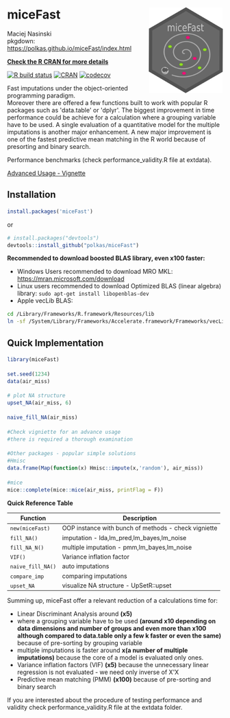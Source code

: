 # miceFast <a href='https://github.com/polkas/miceFast'><img src='./docs/miceFast_logo.png' align="right" height="200" /></a>

Maciej Nasinski  
  pkgdown: https://polkas.github.io/miceFast/index.html

[**Check the R CRAN for more details**](https://CRAN.R-project.org/package=miceFast)

[![R build status](https://github.com/polkas/miceFast/workflows/R-CMD-check/badge.svg)](https://github.com/polkas/miceFast/actions)
[![CRAN](http://www.r-pkg.org/badges/version/miceFast)](https://cran.r-project.org/package=miceFast)
[![codecov](https://codecov.io/gh/Polkas/miceFast/branch/master/graph/badge.svg)](https://codecov.io/gh/Polkas/miceFast)

Fast imputations under the object-oriented programming paradigm. 	
Moreover there are offered a few functions built to work with popular R packages such as 'data.table' or 'dplyr'.
The biggest improvement in time performance could be achieve for a calculation where a grouping variable have to be used.
A single evaluation of a quantitative model for the multiple imputations is another major enhancement.
A new major improvement is one of the fastest predictive mean matching in the R world because of presorting and binary search.

Performance benchmarks (check performance_validity.R file at extdata).

[Advanced Usage - Vignette](https://cran.r-project.org/web/packages/miceFast/vignettes/miceFast-intro.html)

## Installation

```r
install.packages('miceFast')
```

or

```r
# install.packages("devtools")
devtools::install_github("polkas/miceFast")
```

**Recommended to download boosted BLAS library, even x100 faster:**

- Windows Users recommended to download MRO MKL: https://mran.microsoft.com/download
- Linux users recommended to download Optimized BLAS (linear algebra) library: `sudo apt-get install libopenblas-dev`
- Apple vecLib BLAS:
```bash
cd /Library/Frameworks/R.framework/Resources/lib
ln -sf /System/Library/Frameworks/Accelerate.framework/Frameworks/vecLib.framework/Versions/Current/libBLAS.dylib libRblas.dylib
```

## Quick Implementation

```r
library(miceFast)

set.seed(1234)
data(air_miss)

# plot NA structure
upset_NA(air_miss, 6)

naive_fill_NA(air_miss)

#Check vigniette for an advance usage
#there is required a thorough examination

#Other packages - popular simple solutions
#Hmisc
data.frame(Map(function(x) Hmisc::impute(x,'random'), air_miss))

#mice
mice::complete(mice::mice(air_miss, printFlag = F))

```

**Quick Reference Table** 

|  Function | Description |
|----------------------|----------------------|
| `new(miceFast)` | OOP instance with bunch of methods - check vigniette |
| `fill_NA()`  |  imputation - lda,lm_pred,lm_bayes,lm_noise |
| `fill_NA_N()` |   multiple imputation - pmm,lm_bayes,lm_noise |
| `VIF()` | Variance inflation factor |
| `naive_fill_NA()` | auto imputations |  
| `compare_imp` | comparing imputations| 
| `upset_NA` | visualize NA structure - UpSetR::upset|
Summing up, miceFast offer a relevant reduction of a calculations time for:  

- Linear Discriminant Analysis around **(x5)**
- where a grouping variable have to be used **(around x10 depending on data dimensions and number of groups and even more than x100 although compared to data.table only a few k faster or even the same)** because of pre-sorting by grouping variable
- multiple imputations is faster around **x(a number of multiple imputations)** because the core of a model is evaluated only ones.
- Variance inflation factors (VIF) **(x5)** because the unnecessary linear regression is not evaluated - we need only inverse of X'X
- Predictive mean matching (PMM) **(x100)** because of pre-sorting and binary search

If you are interested about the procedure of testing performance and validity check performance_validity.R file at the extdata folder.
